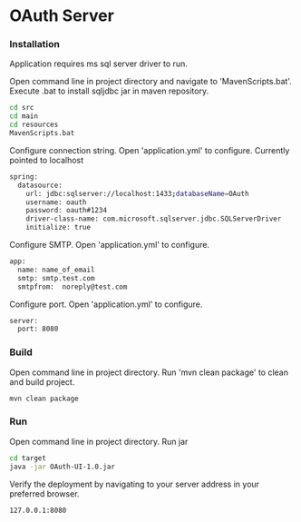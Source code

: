 # OAuth Server


### Installation

Application requires ms sql server driver to run.

Open command line in project directory and navigate to 'MavenScripts.bat'. Execute .bat to install sqljdbc jar in maven repository. 

```sh
cd src
cd main
cd resources
MavenScripts.bat
```

Configure connection string. Open 'application.yml' to configure. Currently pointed to localhost

```sh
spring:
  datasource:
    url: jdbc:sqlserver://localhost:1433;databaseName=OAuth
    username: oauth
    password: oauth#1234
    driver-class-name: com.microsoft.sqlserver.jdbc.SQLServerDriver
    initialize: true
```



Configure SMTP. Open 'application.yml' to configure. 

```sh
app:
  name: name_of_email
  smtp: smtp.test.com
  smtpfrom:  noreply@test.com
```


Configure port. Open 'application.yml' to configure. 

```sh
server:
  port: 8080
```


### Build
Open command line in project directory. Run 'mvn clean package' to clean and build project. 

```sh
mvn clean package
```

### Run

Open command line in project directory. Run jar 

```sh
cd target
java -jar OAuth-UI-1.0.jar
```


Verify the deployment by navigating to your server address in your preferred browser.

```sh
127.0.0.1:8080
```






